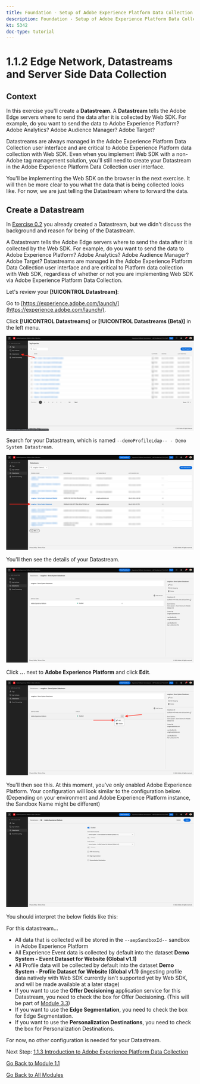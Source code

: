 ```yaml
---
title: Foundation - Setup of Adobe Experience Platform Data Collection and the Web SDK extension - Edge Network, Datastreams and Server Side Data Collection
description: Foundation - Setup of Adobe Experience Platform Data Collection and the Web SDK extension - Edge Network, Datastreams and Server Side Data Collection
kt: 5342
doc-type: tutorial
---
```

# 1.1.2 Edge Network, Datastreams and Server Side Data Collection

## Context

In this exercise you'll create a **Datastream**. A **Datastream** tells the Adobe Edge servers where to send the data after it is collected by Web SDK. For example, do you want to send the data to Adobe Experience Platform? Adobe Analytics? Adobe Audience Manager? Adobe Target? 

Datastreams are always managed in the Adobe Experience Platform Data Collection user interface and are critical to Adobe Experience Platform data collection with Web SDK. Even when you implement Web SDK with a non-Adobe tag management solution, you'll still need to create your Datastream in the Adobe Experience Platform Data Collection user interface.

You'll be implementing the Web SDK on the browser in the next exercise. It will then be more clear to you what the data that is being collected looks like. For now, we are just telling the Datastream where to forward the data.

## Create a Datastream

In [Exercise 0.2](./../../../modules/gettingstarted/gettingstarted/ex2.md) you already created a Datastream, but we didn't discuss the background and reason for being of the Datastream. 

A Datastream tells the Adobe Edge servers where to send the data after it is collected by the Web SDK. For example, do you want to send the data to Adobe Experience Platform? Adobe Analytics? Adobe Audience Manager? Adobe Target? Datastreams are managed in the Adobe Experience Platform Data Collection user interface and are critical to Platform data collection with Web SDK, regardless of whether or not you are implementing Web SDK via Adobe Experience Platform Data Collection.

Let's review your **[!UICONTROL Datastream]**:

Go to [https://experience.adobe.com/launch/](https://experience.adobe.com/launch/).

Click **[!UICONTROL Datastreams]** or **[!UICONTROL Datastreams (Beta)]** in the left menu.

![Click Datastream icon in the left navigation](./images/edgeconfig1.png)

Search for your Datastream, which is named `--demoProfileLdap-- - Demo System Datastream`.

![Name the Datastream and save](./images/edgeconfig2.png)

You'll then see the details of your Datastream. 

![Name the Datastream and save](./images/edgecfg1.png)

Click **...** next to **Adobe Experience Platform** and click **Edit**.

![Name the Datastream and save](./images/edgecfg1a.png)

You'll then see this. At this moment, you've only enabled Adobe Experience Platform. Your configuration will look similar to the configuration below. (Depending on your environment and Adobe Experience Platform instance, the Sandbox Name might be different)

![Name the Datastream and save](./images/edgecfg2.png)

You should interpret the below fields like this:

For this datastream...

- All data that is collected will be stored in the `--aepSandboxId--` sandbox in Adobe Experience Platform
- All Experience Event data is collected by default into the dataset **Demo System - Event Dataset for Website (Global v1.1)**
- All Profile data will be collected by default into the dataset **Demo System - Profile Dataset for Website (Global v1.1)** (ingesting profile data natively with Web SDK currently isn't supported yet by Web SDK, and will be made available at a later stage)
- If you want to use the **Offer Decisioning** application service for this Datastream, you need to check the box for Offer Decisioning. (This will be part of [Module 3.3](./../../../modules/ajo-b2c/module3.3/offer-decisioning.md))
- If you want to use the **Edge Segmentation**, you need to check the box for Edge Segmentation.
- If you want to use the **Personalization Destinations**, you need to check the box for Personalization Destinations.

For now, no other configuration is needed for your Datastream.

Next Step: [1.1.3 Introduction to Adobe Experience Platform Data Collection](./ex3.md)

[Go Back to Module 1.1](./data-ingestion-launch-web-sdk.md)

[Go Back to All Modules](./../../../overview.md)
